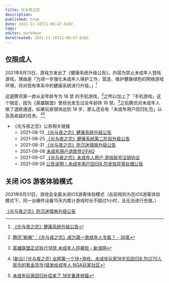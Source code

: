 ```yaml
---
title: 光与夜之恋
description: 
published: true
date: 2021-11-18T21:06:47.018Z
tags: 
editor: markdown
dateCreated: 2021-11-18T21:06:47.018Z
---
```


## 仅限成人

2021年8月13日，游戏方发出了《健康系统升级公告》，内容为禁止未成年人登陆游戏，理由是「为进一步强化未成年人保护工作，营造、维护健康绿色的网络游戏环境，将对现有体系中的健康系统进行升级。」[^love_813]

[^love_813]: [《光与夜之恋》健康系统升级公告](https://archive.md/LUv7z "https://love.qq.com/web202106/newsdetail.html?newsid=14839002")

这是腾讯第一款从全年龄专为 18 禁 的手机游戏，[^R18_love]之所以加上了「手机游戏」这个限定，因为《英雄联盟》曾经也发生过全年龄转 18 禁。[^R18_LOL]之后腾讯对未成年人做了退款通道，如果玩家很快达到 18 岁，那么还会有「未成年用户回归礼包」以及高收益的任务。[^VvTSS][^db18bm]

[^R18_love]: [腾讯“断腕”：《光与夜之恋》成为第一款成年人专属？ - 36氪](https://web.archive.org/web/20211118123035/https://www.36kr.com/p/1371428162335619)

[^R18_LOL]: [英雄联盟正式执行18禁 未成年人将被拒 - 新浪网](https://web.archive.org/web/20200312150118/http://games.sina.com.cn/o/n/2012-01-05/1017569947.shtml)

[^VvTSS]: [[新瓜] [光与夜之恋] 全网第一个18+游戏，未成年玩家18岁后回归礼包(270人民币的氪金货币)错发给成年人 NGA玩家社区](https://archive.md/VvTSS "https://bbs.nga.cn/read.php?tid=28689345")

[^db18bm]: [未成年玩家回归补偿来了 18岁重逢祝福](https://web.archive.org/web/20211118135206/https://www.douban.com/group/topic/243882881/#7243526B03cua9)

+ 《光与夜之恋》公告相关链接
  + 2021-08-13 [《光与夜之恋》健康系统升级公告](https://archive.md/LUv7z "https://love.qq.com/web202106/newsdetail.html?newsid=14839002")
  + 2021-08-25 [《光与夜之恋》健康系统第二阶段升级公告](https://archive.vn/bxQwV "https://love.qq.com/web202106/newsdetail.html?newsid=14904044")
  + 2021-08-31 [《光与夜之恋》防沉迷措施升级公告](https://archive.md/XGwjy "https://love.qq.com/web202106/newsdetail.html?newsid=14933919")
  + 2021-09-06 [未成年用户退款登记FAQ](https://archive.md/Rqyfo "https://love.qq.com/web202106/newsdetail.html?newsid=14964886")
  + 2021-09-07 [《光与夜之恋》未成年人用户 游戏账号注销协议](https://archive.md/oFeNX "https://love.qq.com/web202106/newsdetail.html?newsid=14967854")
  + 2021-09-26 [公告说明丨未成年用户回归礼包发放异常处理公告](https://archive.ph/H2A89 "https://love.qq.com/web202106/newsdetail.html?newsid=15042701")

## 关闭 iOS 游客体验模式

2021年8月31日，游戏会全面关闭iOS游客体验模式（此前规则为在iOS游客体验模式下，同一台硬件设备15天内累计游戏时长不超过1小时，且无法进行充值。）

[《光与夜之恋》防沉迷措施升级公告](https://archive.md/XGwjy "https://love.qq.com/web202106/newsdetail.html?newsid=14933919")
